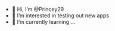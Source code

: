 - 👋 Hi, I’m @Princey29
- 👀 I’m interested in testing out new apps
- 🌱 I’m currently learning ...


<!---
Princey29/Princey29 is a ✨ special ✨ repository because its `README.md` (this file) appears on your GitHub profile.
You can click the Preview link to take a look at your changes.
--->
